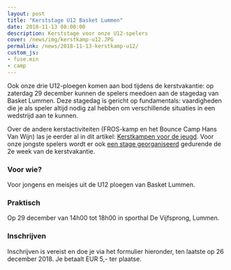 ```yaml
---
layout: post
title: "Kerststage U12 Basket Lummen"
date: 2018-11-13 08:00:00
description: Kerststage voor onze U12-spelers
cover: /news/img/kerstkamp-u12.JPG
permalink: /news/2018-11-13-kerstkamp-u12/
custom_js:
- fuse.min
- camp
---
```


Ook onze drie U12-ploegen komen aan bod tijdens de kerstvakantie: op zaterdag 29 december kunnen de spelers meedoen aan de stagedag van Basket Lummen. Deze stagedag is gericht op fundamentals: vaardigheden die je als speler altijd nodig zal hebben om verschillende situaties in een wedstrijd aan te kunnen.

Over de andere kerstactiviteiten (FROS-kamp en het Bounce Camp Hans Van Wijn) las je eerder al in dit artikel: [Kerstkampen voor de jeugd](/news/2018-10-19-kerstkampen/). Voor onze jongste spelers wordt er ook [een stage georganiseerd](/news/2018-11-13-kerstkamp-u8/) gedurende de 2e week van de kerstvakantie.

### Voor wie?

Voor jongens en meisjes uit de U12 ploegen van Basket Lummen.

### Praktisch

Op 29 december van 14h00 tot 18h00 in sporthal De Vijfsprong, Lummen.

### Inschrijven

Inschrijven is vereist en doe je via het formulier hieronder, ten laatste op 26 december 2018. Je betaalt EUR 5,- ter plaatse.

<div data-campid="1099acb8-38d2-4467-8ea3-eb5aed69442d" data-title="Schrijf je in" data-buttontext="Inschrijven" data-nexttext="Nog een speler inschrijven" data-required="email"></div>

